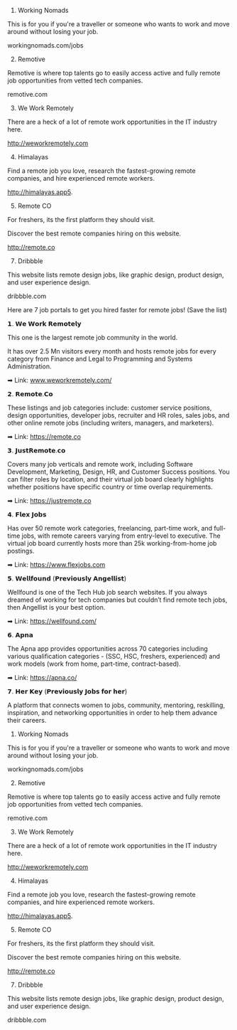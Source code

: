 
1. Working Nomads

This is for you if you're a traveller or someone who wants to work and move around without losing your job.

workingnomads.com/jobs

2. Remotive

Remotive is where top talents go to easily access active and fully remote job opportunities from vetted tech companies.

remotive.com

3. We Work Remotely

There are a heck of a lot of remote work opportunities in the IT industry here.

http://weworkremotely.com

4. Himalayas

Find a remote job you love, research the fastest-growing remote companies, and hire experienced remote workers.

http://himalayas.app5.

5. Remote CO

For freshers, its the first platform they should visit.

Discover the best remote companies hiring on this website.

http://remote.co

7. Dribbble

This website lists remote design jobs, like graphic design, product design, and user experience design.

dribbble.com



Here are 7 job portals to get you hired faster for remote jobs! (Save the list)

𝟭. 𝗪𝗲 𝗪𝗼𝗿𝗸 𝗥𝗲𝗺𝗼𝘁𝗲𝗹𝘆

This one is the largest remote job community in the world.

It has over 2.5 Mn visitors every month and hosts remote jobs for every category from Finance and Legal to Programming and Systems Administration.

➡ Link: www.weworkremotely.com/

𝟮. 𝗥𝗲𝗺𝗼𝘁𝗲.𝗖𝗼

These listings and job categories include: customer service positions, design opportunities, developer jobs, recruiter and HR roles, sales jobs, and other online remote jobs (including writers, managers, and marketers).

➡ Link: https://remote.co

𝟯. 𝗝𝘂𝘀𝘁𝗥𝗲𝗺𝗼𝘁𝗲.𝗰𝗼

Covers many job verticals and remote work, including Software Development, Marketing, Design, HR, and Customer Success positions. You can filter roles by location, and their virtual job board clearly highlights whether positions have specific country or time overlap requirements.

➡ Link: https://justremote.co

𝟰. 𝗙𝗹𝗲𝘅 𝗝𝗼𝗯𝘀

Has over 50 remote work categories, freelancing, part-time work, and full-time jobs, with remote careers varying from entry-level to executive. The virtual job board currently hosts more than 25k working-from-home job postings.

➡ Link: https://www.flexjobs.com

𝟱. 𝗪𝗲𝗹𝗹𝗳𝗼𝘂𝗻𝗱 (𝗣𝗿𝗲𝘃𝗶𝗼𝘂𝘀𝗹𝘆 𝗔𝗻𝗴𝗲𝗹𝗹𝗶𝘀𝘁)

Wellfound is one of the Tech Hub job search websites. If you always dreamed of working for tech companies but couldn’t find remote tech jobs, then Angellist is your best option.

➡ Link: https://wellfound.com/

𝟲. 𝗔𝗽𝗻𝗮

The Apna app provides opportunities across 70 categories including various qualification categories - (SSC, HSC, freshers, experienced) and work models (work from home, part-time, contract-based).

➡ Link: https://apna.co/

𝟳. 𝗛𝗲𝗿 𝗞𝗲𝘆 (𝗣𝗿𝗲𝘃𝗶𝗼𝘂𝘀𝗹𝘆 𝗝𝗼𝗯𝘀 𝗳𝗼𝗿 𝗵𝗲𝗿)

A platform that connects women to jobs, community, mentoring, reskilling, inspiration, and networking opportunities in order to help them advance their careers.


1. Working Nomads

This is for you if you're a traveller or someone who wants to work and move around without losing your job.

workingnomads.com/jobs

2. Remotive

Remotive is where top talents go to easily access active and fully remote job opportunities from vetted tech companies.

remotive.com

3. We Work Remotely

There are a heck of a lot of remote work opportunities in the IT industry here.

http://weworkremotely.com

4. Himalayas

Find a remote job you love, research the fastest-growing remote companies, and hire experienced remote workers.

http://himalayas.app5.

5. Remote CO

For freshers, its the first platform they should visit.

Discover the best remote companies hiring on this website.

http://remote.co

7. Dribbble

This website lists remote design jobs, like graphic design, product design, and user experience design.

dribbble.com
